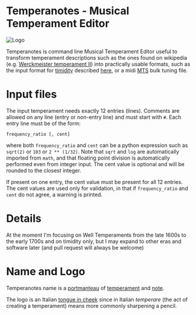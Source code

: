 # Temperanotes - Musical Temperament Editor
![Logo](https://github.com/davidedelvento/temperanotes/blob/master/logo.png)

Temperanotes is command line Musical Temperament Editor useful to transform temperament descriptions such as the ones found on wikipedia
(e.g. [Werckmeister temperament II](https://en.wikipedia.org/wiki/Werckmeister_temperament#Werckmeister_II_.28IV.29:_another_temperament_included_in_the_Orgelprobe.2C_divided_up_through_1.2F3_comma))
into practically usable formats, such as the input format for [timidity](http://timidity.sourceforge.net/) described 
[here](http://music.stackexchange.com/questions/12566/what-file-format-does-timiditys-z-or-freq-table-option-require), or a midi
[MTS](https://en.wikipedia.org/wiki/MIDI_Tuning_Standard) bulk tuning file.

# Input files
The input temperament needs exactly 12 entries (lines). Comments are allowed on any line (entry or non-entry line) and must start with `#`.
Each entry line must be of the form:

```
frequency_ratio [, cent]
```

where both `frequency_ratio` and `cent` can be a python expression such as `sqrt(2)` or `103` or `2 ** (1/32)`. Note that `sqrt` and
`log` are automatically imported from `math`, and that floating point division is automatically performed even from integer input.
The cent value is optional and will be rounded to the closest integer.

If present on one entry, the cent value must be present for all 12 entries. The cent values are used only for validation, in that
if `frequency_ratio` and `cent` do not agree, a warning is printed.

# Details
At the moment I'm focusing on Well Temperaments from the late 1600s to the early 1700s and on timidity only, but I may expand to other eras and software later (and pull request will always be welcome)

# Name and Logo
Temperanotes name is a [portmanteau](https://en.wikipedia.org/wiki/Portmanteau) of [temperament](https://en.wikipedia.org/wiki/Musical_temperament) and [note](https://en.wikipedia.org/wiki/Musical_note).

The logo is an Italian [tongue in cheek](https://en.wikipedia.org/wiki/Tongue-in-cheek) since in Italian *temperare* (the act of creating a temperament) means more commonly sharpening a pencil.
